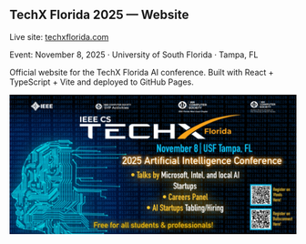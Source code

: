 ## TechX Florida 2025 — Website

Live site: <a href="techxflorida" target="blank">techxflorida.com</a>

Event: November 8, 2025 · University of South Florida · Tampa, FL

Official website for the TechX Florida AI conference. Built with React + TypeScript + Vite and deployed to GitHub Pages.

![cover.jpeg](TechX_Website/src/assets/cover.jpeg)